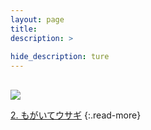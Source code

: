 ```yaml
---
layout: page
title: 
description: >
  
hide_description: ture
---
```

## 

<img src="/interviews/jp/WiiU/agmj/vol1/img/mainvisual1.jpg)" stype="border-radius: 12px;">


[2. もがいてウサギ](2.md)
{:.read-more}